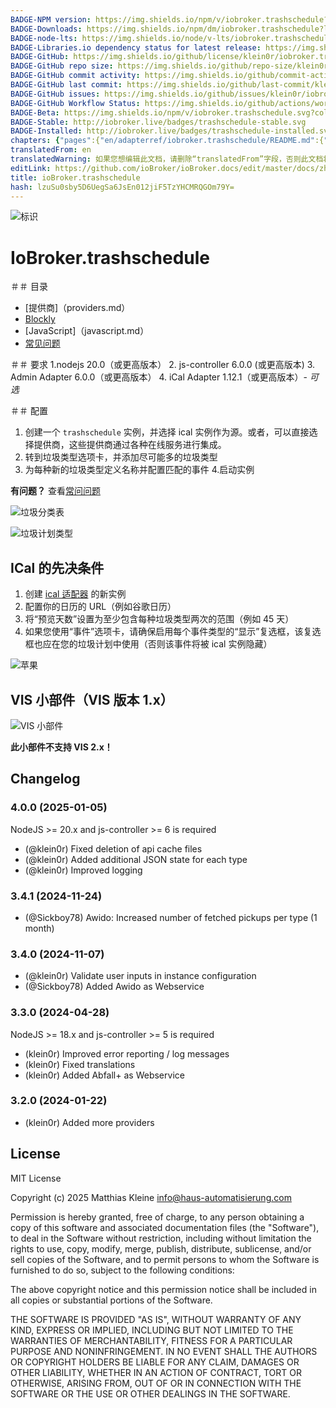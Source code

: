 ```yaml
---
BADGE-NPM version: https://img.shields.io/npm/v/iobroker.trashschedule?style=flat-square
BADGE-Downloads: https://img.shields.io/npm/dm/iobroker.trashschedule?label=npm%20downloads&style=flat-square
BADGE-node-lts: https://img.shields.io/node/v-lts/iobroker.trashschedule?style=flat-square
BADGE-Libraries.io dependency status for latest release: https://img.shields.io/librariesio/release/npm/iobroker.trashschedule?label=npm%20dependencies&style=flat-square
BADGE-GitHub: https://img.shields.io/github/license/klein0r/iobroker.trashschedule?style=flat-square
BADGE-GitHub repo size: https://img.shields.io/github/repo-size/klein0r/iobroker.trashschedule?logo=github&style=flat-square
BADGE-GitHub commit activity: https://img.shields.io/github/commit-activity/m/klein0r/iobroker.trashschedule?logo=github&style=flat-square
BADGE-GitHub last commit: https://img.shields.io/github/last-commit/klein0r/iobroker.trashschedule?logo=github&style=flat-square
BADGE-GitHub issues: https://img.shields.io/github/issues/klein0r/iobroker.trashschedule?logo=github&style=flat-square
BADGE-GitHub Workflow Status: https://img.shields.io/github/actions/workflow/status/klein0r/iobroker.trashschedule/test-and-release.yml?branch=master&logo=github&style=flat-square
BADGE-Beta: https://img.shields.io/npm/v/iobroker.trashschedule.svg?color=red&label=beta
BADGE-Stable: http://iobroker.live/badges/trashschedule-stable.svg
BADGE-Installed: http://iobroker.live/badges/trashschedule-installed.svg
chapters: {"pages":{"en/adapterref/iobroker.trashschedule/README.md":{"title":{"en":"ioBroker.trashschedule"},"content":"en/adapterref/iobroker.trashschedule/README.md"},"en/adapterref/iobroker.trashschedule/providers.md":{"title":{"en":"ioBroker.trashschedule"},"content":"en/adapterref/iobroker.trashschedule/providers.md"},"en/adapterref/iobroker.trashschedule/blockly.md":{"title":{"en":"ioBroker.trashschedule"},"content":"en/adapterref/iobroker.trashschedule/blockly.md"},"en/adapterref/iobroker.trashschedule/faq.md":{"title":{"en":"ioBroker.trashschedule"},"content":"en/adapterref/iobroker.trashschedule/faq.md"},"en/adapterref/iobroker.trashschedule/javascript.md":{"title":{"en":"ioBroker.trashschedule"},"content":"en/adapterref/iobroker.trashschedule/javascript.md"}}}
translatedFrom: en
translatedWarning: 如果您想编辑此文档，请删除“translatedFrom”字段，否则此文档将再次自动翻译
editLink: https://github.com/ioBroker/ioBroker.docs/edit/master/docs/zh-cn/adapterref/iobroker.trashschedule/README.md
title: ioBroker.trashschedule
hash: lzuSu0sby5D6UegSa6JsEn012jiF5TzYHCMRQGOm79Y=
---
```

![标识](../../../en/admin/trashschedule.png)

# IoBroker.trashschedule
＃＃ 目录
- [提供商]（providers.md）
- [Blockly](blockly.md)
- [JavaScript]（javascript.md）
- [常见问题](faq.md)

＃＃ 要求
1.nodejs 20.0（或更高版本）
2. js-controller 6.0.0 (或更高版本)
3. Admin Adapter 6.0.0（或更高版本）
4. iCal Adapter 1.12.1（或更高版本）- *可选*

＃＃ 配置
1. 创建一个 ```trashschedule``` 实例，并选择 ical 实例作为源。或者，可以直接选择提供商，这些提供商通过各种在线服务进行集成。
2. 转到垃圾类型选项卡，并添加尽可能多的垃圾类型
3. 为每种新的垃圾类型定义名称并配置匹配的事件
4.启动实例

**有问题？** 查看[常问问题](./faq.md)

![垃圾分类表](../../../en/adapterref/iobroker.trashschedule/img/trashschedule.png)

![垃圾计划类型](../../../en/adapterref/iobroker.trashschedule/img/trashschedule_types.png)

## ICal 的先决条件
1. 创建 [ical 适配器](https://github.com/iobroker-community-adapters/ioBroker.ical) 的新实例
2. 配置你的日历的 URL（例如谷歌日历）
3. 将“预览天数”设置为至少包含每种垃圾类型两次的范围（例如 45 天）
4. 如果您使用“事件”选项卡，请确保启用每个事件类型的“显示”复选框，该复选框也应在您的垃圾计划中使用（否则该事件将被 ical 实例隐藏）

![苹果](../../../en/adapterref/iobroker.trashschedule/img/ical.png)

## VIS 小部件（VIS 版本 1.x）
![VIS 小部件](../../../en/adapterref/iobroker.trashschedule/img/vis.png)

**此小部件不支持 VIS 2.x！**

## Changelog

<!--
  Placeholder for the next version (at the beginning of the line):
  ### **WORK IN PROGRESS**
-->
### 4.0.0 (2025-01-05)

NodeJS >= 20.x and js-controller >= 6 is required

* (@klein0r) Fixed deletion of api cache files
* (@klein0r) Added additional JSON state for each type
* (@klein0r) Improved logging

### 3.4.1 (2024-11-24)

* (@Sickboy78) Awido: Increased number of fetched pickups per type (1 month)

### 3.4.0 (2024-11-07)

* (@klein0r) Validate user inputs in instance configuration
* (@Sickboy78) Added Awido as Webservice

### 3.3.0 (2024-04-28)

NodeJS >= 18.x and js-controller >= 5 is required

* (klein0r) Improved error reporting / log messages
* (klein0r) Fixed translations
* (klein0r) Added Abfall+ as Webservice

### 3.2.0 (2024-01-22)

* (klein0r) Added more providers

## License

MIT License

Copyright (c) 2025 Matthias Kleine <info@haus-automatisierung.com>

Permission is hereby granted, free of charge, to any person obtaining a copy
of this software and associated documentation files (the "Software"), to deal
in the Software without restriction, including without limitation the rights
to use, copy, modify, merge, publish, distribute, sublicense, and/or sell
copies of the Software, and to permit persons to whom the Software is
furnished to do so, subject to the following conditions:

The above copyright notice and this permission notice shall be included in all
copies or substantial portions of the Software.

THE SOFTWARE IS PROVIDED "AS IS", WITHOUT WARRANTY OF ANY KIND, EXPRESS OR
IMPLIED, INCLUDING BUT NOT LIMITED TO THE WARRANTIES OF MERCHANTABILITY,
FITNESS FOR A PARTICULAR PURPOSE AND NONINFRINGEMENT. IN NO EVENT SHALL THE
AUTHORS OR COPYRIGHT HOLDERS BE LIABLE FOR ANY CLAIM, DAMAGES OR OTHER
LIABILITY, WHETHER IN AN ACTION OF CONTRACT, TORT OR OTHERWISE, ARISING FROM,
OUT OF OR IN CONNECTION WITH THE SOFTWARE OR THE USE OR OTHER DEALINGS IN THE
SOFTWARE.